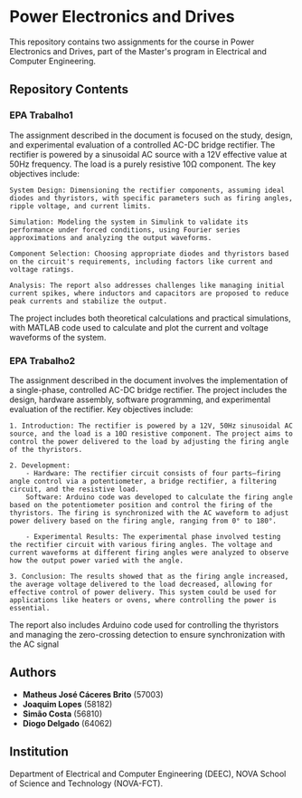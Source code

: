 # Power Electronics and Drives

This repository contains two assignments for the course in Power Electronics and Drives, part of the Master's program in Electrical and Computer Engineering. 

## Repository Contents

### EPA Trabalho1

The assignment described in the document is focused on the study, design, and experimental evaluation of a controlled AC-DC bridge rectifier. The rectifier is powered by a sinusoidal AC source with a 12V effective value at 50Hz frequency. The load is a purely resistive 10Ω component. The key objectives include:

    System Design: Dimensioning the rectifier components, assuming ideal diodes and thyristors, with specific parameters such as firing angles, ripple voltage, and current limits.

    Simulation: Modeling the system in Simulink to validate its performance under forced conditions, using Fourier series approximations and analyzing the output waveforms.

    Component Selection: Choosing appropriate diodes and thyristors based on the circuit's requirements, including factors like current and voltage ratings.

    Analysis: The report also addresses challenges like managing initial current spikes, where inductors and capacitors are proposed to reduce peak currents and stabilize the output.

The project includes both theoretical calculations and practical simulations, with MATLAB code used to calculate and plot the current and voltage waveforms of the system.

### EPA Trabalho2

The assignment described in the document involves the implementation of a single-phase, controlled AC-DC bridge rectifier. The project includes the design, hardware assembly, software programming, and experimental evaluation of the rectifier. Key objectives include:

    1. Introduction: The rectifier is powered by a 12V, 50Hz sinusoidal AC source, and the load is a 10Ω resistive component. The project aims to control the power delivered to the load by adjusting the firing angle of the thyristors.

    2. Development:
        - Hardware: The rectifier circuit consists of four parts—firing angle control via a potentiometer, a bridge rectifier, a filtering circuit, and the resistive load.
        Software: Arduino code was developed to calculate the firing angle based on the potentiometer position and control the firing of the thyristors. The firing is synchronized with the AC waveform to adjust power delivery based on the firing angle, ranging from 0° to 180°.

        - Experimental Results: The experimental phase involved testing the rectifier circuit with various firing angles. The voltage and current waveforms at different firing angles were analyzed to observe how the output power varied with the angle.

    3. Conclusion: The results showed that as the firing angle increased, the average voltage delivered to the load decreased, allowing for effective control of power delivery. This system could be used for applications like heaters or ovens, where controlling the power is essential.

The report also includes Arduino code used for controlling the thyristors and managing the zero-crossing detection to ensure synchronization with the AC signal

## Authors

- **Matheus José Cáceres Brito** (57003)
- **Joaquim Lopes** (58182)
- **Simão Costa** (56810)
- **Diogo Delgado** (64062)

## Institution

Department of Electrical and Computer Engineering (DEEC), NOVA School of Science and Technology (NOVA-FCT).